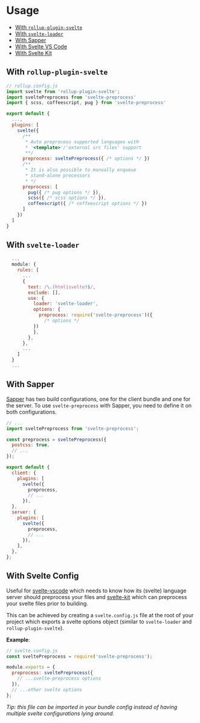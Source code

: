 # Usage

<!-- @import "[TOC]" {cmd="toc" depthFrom=2 depthTo=6 orderedList=false} -->

<!-- code_chunk_output -->

- [With `rollup-plugin-svelte`](#with-rollup-plugin-svelte)
- [With `svelte-loader`](#with-svelte-loader)
- [With Sapper](#with-sapper)
- [With Svelte VS Code](#with-svelte-config)
- [With Svelte Kit](#with-svelte-config)

<!-- /code_chunk_output -->

## With `rollup-plugin-svelte`

```js
// rollup.config.js
import svelte from 'rollup-plugin-svelte';
import sveltePreprocess from 'svelte-preprocess'
import { scss, coffeescript, pug } from 'svelte-preprocess'

export default {
  ...,
  plugins: [
    svelte({
      /**
       * Auto preprocess supported languages with
       * '<template>'/'external src files' support
       **/
      preprocess: sveltePreprocess({ /* options */ })
      /**
       * It is also possible to manually enqueue
       * stand-alone processors
       * */
      preprocess: [
        pug({ /* pug options */ }),
        scss({ /* scss options */ }),
        coffeescript({ /* coffeescript options */ })
      ]
    })
  ]
}
```

## With `svelte-loader`

```js
  ...
  module: {
    rules: [
      ...
      {
        test: /\.(html|svelte)$/,
        exclude: [],
        use: {
          loader: 'svelte-loader',
          options: {
            preprocess: require('svelte-preprocess')({
              /* options */
          })
          },
        },
      },
      ...
    ]
  }
  ...
```

## With Sapper

[Sapper](https://sapper.svelte.dev/) has two build configurations, one for the client bundle and one for the server. To use `svelte-preprocess` with Sapper, you need to define it on both configurations.

```js
// ...
import sveltePreprocess from 'svelte-preprocess';

const preprocess = sveltePreprocess({
  postcss: true,
  // ...
});

export default {
  client: {
    plugins: [
      svelte({
        preprocess,
        // ...
      }),
  },
  server: {
    plugins: [
      svelte({
        preprocess,
        // ...
      }),
    ],
  },
};
```

## With Svelte Config

Useful for [svelte-vscode](https://marketplace.visualstudio.com/items?itemName=svelte.svelte-vscode) which needs to know how its (svelte) language server should preprocess your files and [svelte-kit](https://github.com/sveltejs/kit) which can preprocess your svelte files prior to building.

This can be achieved by creating a `svelte.config.js` file at the root of your project which exports a svelte options object (similar to `svelte-loader` and `rollup-plugin-svelte`).

**Example**:

```js
// svelte.config.js
const sveltePreprocess = require('svelte-preprocess');

module.exports = {
  preprocess: sveltePreprocess({
    // ...svelte-preprocess options
  }),
  // ...other svelte options
};
```

_Tip: this file can be imported in your bundle config instead of having multiple svelte configurations lying around._
